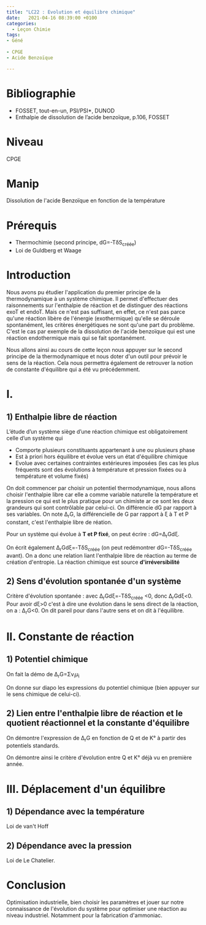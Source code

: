 ```yaml
---
title: "LC22 : Evolution et équilibre chimique"
date:   2021-04-16 08:39:00 +0100
categories:
  - Leçon Chimie
tags:
- Géné
 
- CPGE
- Acide Benzoïque

---
```

# Bibliographie
* FOSSET, tout-en-un, PSI/PSI*, DUNOD
* Enthalpie de dissolution de l’acide benzoïque, p.106, FOSSET

# Niveau 
CPGE

# Manip
Dissolution de l'acide Benzoïque en fonction de la température

# Prérequis
* Thermochimie (second principe, dG=-T&delta;S<sub>créée</sub>)
* Loi de Guldberg et Waage

# Introduction
Nous avons pu étudier l'application du premier principe de la thermodynamique à un système chimique. Il permet d'effectuer des raisonnements sur l'enthalpie de réaction et de distinguer des réactions exoT et endoT. Mais ce n'est pas suffisant, en effet, ce n'est pas parce qu'une réaction libère de l'énergie (exothermique) qu'elle se déroule spontanément, les critères énergétiques ne sont qu'une part du problème. C'est le cas par exemple de la dissolution de l'acide benzoïque qui est une réaction endothermique mais qui se fait spontanément.

Nous allons ainsi au cours de cette leçon nous appuyer sur le second principe de la thermodynamique et nous doter d'un outil pour prévoir le sens de la réaction. Cela nous permettra également de retrouver la notion de constante d'équilibre qui a été vu précédemment. 
# I.
## 1) Enthalpie libre de réaction
L’étude d’un système siège d’une réaction chimique est obligatoirement celle d’un système qui 
* Comporte plusieurs constituants appartenant à une ou plusieurs phase
* Est à priori hors équilibre et évolue vers un état d'équilibre chimique
* Evolue avec certaines contraintes extérieures imposées (les cas les plus fréquents sont des évolutions à température et pression fixées ou à température et volume fixés)

On doit commencer par choisir un potentiel thermodynamique, nous allons choisir l'enthalpie libre car elle a comme variable naturelle la température et la pression ce qui est le plus pratique pour un chimiste ar ce sont les deux grandeurs qui sont contrôlable par celui-ci.
On différencie dG par rapport à ses variables. On note &Delta;<sub>r</sub>G, la différencielle de G par rapport à &xi; à T et P constant, c'est l'enthalpie libre de réation.

Pour un système qui évolue à **T et P fixé**, on peut écrire : dG=&Delta;<sub>r</sub>Gd&xi;.

On écrit également &Delta;<sub>r</sub>Gd&xi;=-T&delta;S<sub>créée</sub> (on peut redémontrer dG=-T&delta;S<sub>créée</sub> avant). On a donc une relation liant l'enthalpie libre de réaction au terme de création d'entropie. La réaction chimique est source **d'irréversibilité**


## 2) Sens d'évolution spontanée d'un système
Critère d'évolution spontanée : avec &Delta;<sub>r</sub>Gd&xi;=-T&delta;S<sub>créée</sub> <0, donc &Delta;<sub>r</sub>Gd&xi;<0. Pour avoir d&xi;>0 c'est à dire une évolution dans le sens direct de la réaction, on a : &Delta;<sub>r</sub>G<0. On dit pareil pour dans l'autre sens et on dit à l'équilibre.

# II. Constante de réaction
## 1) Potentiel chimique
On fait la démo de &Delta;<sub>r</sub>G=&Sigma;&nu;<sub>i</sub>&mu;<sub>i</sub>

On donne sur diapo les expressions du potentiel chimique (bien appuyer sur le sens chimique de celui-ci).

## 2) Lien entre l'enthalpie libre de réaction et le quotient réactionnel et la constante d'équilibre
On démontre l'expression de &Delta;<sub>r</sub>G en fonction de Q et de K° à partir des potentiels standards.

On démontre ainsi le critère d'évolution entre Q et K° déjà vu en première année.

# III. Déplacement d'un équilibre
## 1) Dépendance avec la température
Loi de van't Hoff

## 2) Dépendance avec la pression
Loi de Le Chatelier.

# Conclusion
Optimisation industrielle, bien choisir les paramètres et jouer sur notre connaissance de l'évolution du système pour optimiser une réaction au niveau industriel. Notamment pour la fabrication d'ammoniac.
